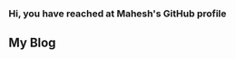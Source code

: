 ### Hi, you have reached at Mahesh's GitHub profile

## My Blog

<!-- BLOG-POST-LIST:START -->
<!-- BLOG-POST-LIST:END -->

<!--


- 🌱 I’m currently learning the things that I don't know.
- 💬 About me? ...
I am INFJ-A, most of the time. Having a discussion about human psychology, count me in. Apart from that I am interested in Science, The Universe, and all other super cool stuff including UFO/UAPs
- 📫 Wanna reach me?: You can ping me at any of the socials that you find at this page. I am not super active, but I will reply if I see your message.
- 😄 Pronouns: He would be fine
- ⚡ Fun fact: Did you know that the center of the Donut is 100% fat free
-->
